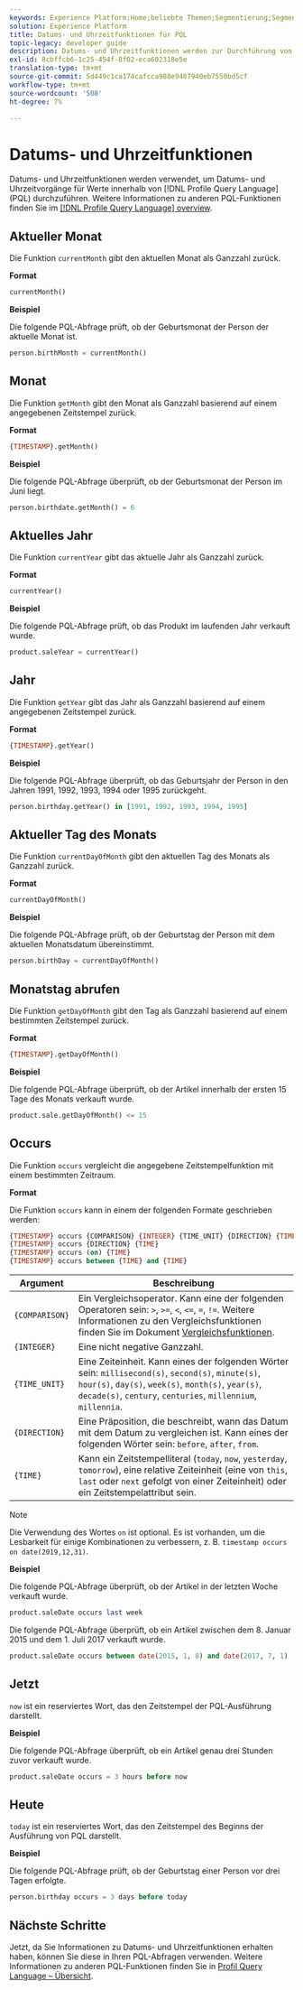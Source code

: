 ```yaml
---
keywords: Experience Platform;Home;beliebte Themen;Segmentierung;Segmentierung;Segmentierungsdienst;pql;PQL;Sprache der Profil-Abfrage;Datums- und Uhrzeitfunktionen;Datenzeitfunktionen;Datenzeit;Datum;Uhrzeit;
solution: Experience Platform
title: Datums- und Uhrzeitfunktionen für PQL
topic-legacy: developer guide
description: Datums- und Uhrzeitfunktionen werden zur Durchführung von Datums- und Uhrzeitvorgängen in Profil Abfrage Language (PQL) verwendet.
exl-id: 8cbffcb6-1c25-454f-8f02-eca602318e5e
translation-type: tm+mt
source-git-commit: 5d449c1ca174cafcca988e9487940eb7550bd5cf
workflow-type: tm+mt
source-wordcount: '508'
ht-degree: 7%

---
```


# Datums- und Uhrzeitfunktionen

Datums- und Uhrzeitfunktionen werden verwendet, um Datums- und Uhrzeitvorgänge für Werte innerhalb von [!DNL Profile Query Language] (PQL) durchzuführen. Weitere Informationen zu anderen PQL-Funktionen finden Sie im [[!DNL Profile Query Language] overview](./overview.md).

## Aktueller Monat

Die Funktion `currentMonth` gibt den aktuellen Monat als Ganzzahl zurück.

**Format**

```sql
currentMonth()
```

**Beispiel**

Die folgende PQL-Abfrage prüft, ob der Geburtsmonat der Person der aktuelle Monat ist.

```sql
person.birthMonth = currentMonth()
```

## Monat

Die Funktion `getMonth` gibt den Monat als Ganzzahl basierend auf einem angegebenen Zeitstempel zurück.

**Format**

```sql
{TIMESTAMP}.getMonth()
```

**Beispiel**

Die folgende PQL-Abfrage überprüft, ob der Geburtsmonat der Person im Juni liegt.

```sql
person.birthdate.getMonth() = 6
```

## Aktuelles Jahr

Die Funktion `currentYear` gibt das aktuelle Jahr als Ganzzahl zurück.

**Format**

```sql
currentYear()
```

**Beispiel**

Die folgende PQL-Abfrage prüft, ob das Produkt im laufenden Jahr verkauft wurde.

```sql
product.saleYear = currentYear()
```

## Jahr

Die Funktion `getYear` gibt das Jahr als Ganzzahl basierend auf einem angegebenen Zeitstempel zurück.

**Format**

```sql
{TIMESTAMP}.getYear()
```

**Beispiel**

Die folgende PQL-Abfrage überprüft, ob das Geburtsjahr der Person in den Jahren 1991, 1992, 1993, 1994 oder 1995 zurückgeht.

```sql
person.birthday.getYear() in [1991, 1992, 1993, 1994, 1995]
```

## Aktueller Tag des Monats

Die Funktion `currentDayOfMonth` gibt den aktuellen Tag des Monats als Ganzzahl zurück.

**Format**

```sql
currentDayOfMonth()
```

**Beispiel**

Die folgende PQL-Abfrage prüft, ob der Geburtstag der Person mit dem aktuellen Monatsdatum übereinstimmt.

```sql
person.birthDay = currentDayOfMonth()
```

## Monatstag abrufen

Die Funktion `getDayOfMonth` gibt den Tag als Ganzzahl basierend auf einem bestimmten Zeitstempel zurück.

**Format**

```sql
{TIMESTAMP}.getDayOfMonth()
```

**Beispiel**

Die folgende PQL-Abfrage überprüft, ob der Artikel innerhalb der ersten 15 Tage des Monats verkauft wurde.

```sql
product.sale.getDayOfMonth() <= 15
```

## Occurs

Die Funktion `occurs` vergleicht die angegebene Zeitstempelfunktion mit einem bestimmten Zeitraum.

**Format**

Die Funktion `occurs` kann in einem der folgenden Formate geschrieben werden:

```sql
{TIMESTAMP} occurs {COMPARISON} {INTEGER} {TIME_UNIT} {DIRECTION} {TIME}
{TIMESTAMP} occurs {DIRECTION} {TIME}
{TIMESTAMP} occurs (on) {TIME}
{TIMESTAMP} occurs between {TIME} and {TIME}
```

| Argument | Beschreibung |
| --------- | ----------- |
| `{COMPARISON}` | Ein Vergleichsoperator. Kann eine der folgenden Operatoren sein: `>`, `>=`, `<`, `<=`, `=`, `!=`. Weitere Informationen zu den Vergleichsfunktionen finden Sie im Dokument [Vergleichsfunktionen](./comparison-functions.md). |
| `{INTEGER}` | Eine nicht negative Ganzzahl. |
| `{TIME_UNIT}` | Eine Zeiteinheit. Kann eines der folgenden Wörter sein: `millisecond(s)`, `second(s)`, `minute(s)`, `hour(s)`, `day(s)`, `week(s)`, `month(s)`, `year(s)`, `decade(s)`, `century`, `centuries`, `millennium`, `millennia`. |
| `{DIRECTION}` | Eine Präposition, die beschreibt, wann das Datum mit dem Datum zu vergleichen ist. Kann eines der folgenden Wörter sein: `before`, `after`, `from`. |
| `{TIME}` | Kann ein Zeitstempelliteral (`today`, `now`, `yesterday`, `tomorrow`), eine relative Zeiteinheit (eine von `this`, `last` oder `next` gefolgt von einer Zeiteinheit) oder ein Zeitstempelattribut sein. |

>[!NOTE]
>
>Die Verwendung des Wortes `on` ist optional. Es ist vorhanden, um die Lesbarkeit für einige Kombinationen zu verbessern, z. B. `timestamp occurs on date(2019,12,31)`.

**Beispiel**

Die folgende PQL-Abfrage überprüft, ob der Artikel in der letzten Woche verkauft wurde.

```sql
product.saleDate occurs last week
```

Die folgende PQL-Abfrage überprüft, ob ein Artikel zwischen dem 8. Januar 2015 und dem 1. Juli 2017 verkauft wurde.

```sql
product.saleDate occurs between date(2015, 1, 8) and date(2017, 7, 1)
```

## Jetzt

`now` ist ein reserviertes Wort, das den Zeitstempel der PQL-Ausführung darstellt.

**Beispiel**

Die folgende PQL-Abfrage überprüft, ob ein Artikel genau drei Stunden zuvor verkauft wurde.

```sql
product.saleDate occurs = 3 hours before now
```

## Heute

`today` ist ein reserviertes Wort, das den Zeitstempel des Beginns der Ausführung von PQL darstellt.

**Beispiel**

Die folgende PQL-Abfrage prüft, ob der Geburtstag einer Person vor drei Tagen erfolgte.

```sql
person.birthday occurs = 3 days before today
```

## Nächste Schritte

Jetzt, da Sie Informationen zu Datums- und Uhrzeitfunktionen erhalten haben, können Sie diese in Ihren PQL-Abfragen verwenden. Weitere Informationen zu anderen PQL-Funktionen finden Sie in [Profil Query Language – Übersicht](./overview.md).
